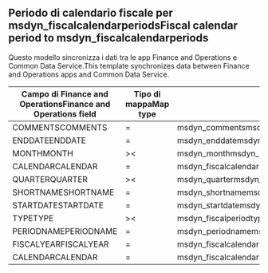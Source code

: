## <a name="fiscal-calendar-period-to-msdyn_fiscalcalendarperiods"></a><span data-ttu-id="6e839-101">Periodo di calendario fiscale per msdyn_fiscalcalendarperiods</span><span class="sxs-lookup"><span data-stu-id="6e839-101">Fiscal calendar period to msdyn_fiscalcalendarperiods</span></span>

<span data-ttu-id="6e839-102">Questo modello sincronizza i dati tra le app Finance and Operations e Common Data Service.</span><span class="sxs-lookup"><span data-stu-id="6e839-102">This template synchronizes data between Finance and Operations apps and Common Data Service.</span></span>

<span data-ttu-id="6e839-103">Campo di Finance and Operations</span><span class="sxs-lookup"><span data-stu-id="6e839-103">Finance and Operations field</span></span> | <span data-ttu-id="6e839-104">Tipo di mappa</span><span class="sxs-lookup"><span data-stu-id="6e839-104">Map type</span></span> | <span data-ttu-id="6e839-105">Altro campo di Dynamics 365</span><span class="sxs-lookup"><span data-stu-id="6e839-105">Other Dynamics 365 field</span></span> | <span data-ttu-id="6e839-106">Valore predefinito</span><span class="sxs-lookup"><span data-stu-id="6e839-106">Default value</span></span>
---|---|---|---
<span data-ttu-id="6e839-107">COMMENTS</span><span class="sxs-lookup"><span data-stu-id="6e839-107">COMMENTS</span></span> | = | <span data-ttu-id="6e839-108">msdyn_comments</span><span class="sxs-lookup"><span data-stu-id="6e839-108">msdyn_comments</span></span> | 
<span data-ttu-id="6e839-109">ENDDATE</span><span class="sxs-lookup"><span data-stu-id="6e839-109">ENDDATE</span></span> | = | <span data-ttu-id="6e839-110">msdyn_enddate</span><span class="sxs-lookup"><span data-stu-id="6e839-110">msdyn_enddate</span></span> | 
<span data-ttu-id="6e839-111">MONTH</span><span class="sxs-lookup"><span data-stu-id="6e839-111">MONTH</span></span> | >< | <span data-ttu-id="6e839-112">msdyn_month</span><span class="sxs-lookup"><span data-stu-id="6e839-112">msdyn_month</span></span> | 
<span data-ttu-id="6e839-113">CALENDAR</span><span class="sxs-lookup"><span data-stu-id="6e839-113">CALENDAR</span></span> | = | <span data-ttu-id="6e839-114">msdyn_fiscalcalendar.msdyn_calendar</span><span class="sxs-lookup"><span data-stu-id="6e839-114">msdyn_fiscalcalendar.msdyn_calendar</span></span> | 
<span data-ttu-id="6e839-115">QUARTER</span><span class="sxs-lookup"><span data-stu-id="6e839-115">QUARTER</span></span> | >< | <span data-ttu-id="6e839-116">msdyn_quarter</span><span class="sxs-lookup"><span data-stu-id="6e839-116">msdyn_quarter</span></span> | 
<span data-ttu-id="6e839-117">SHORTNAME</span><span class="sxs-lookup"><span data-stu-id="6e839-117">SHORTNAME</span></span> | = | <span data-ttu-id="6e839-118">msdyn_shortname</span><span class="sxs-lookup"><span data-stu-id="6e839-118">msdyn_shortname</span></span> | 
<span data-ttu-id="6e839-119">STARTDATE</span><span class="sxs-lookup"><span data-stu-id="6e839-119">STARTDATE</span></span> | = | <span data-ttu-id="6e839-120">msdyn_startdate</span><span class="sxs-lookup"><span data-stu-id="6e839-120">msdyn_startdate</span></span> | 
<span data-ttu-id="6e839-121">TYPE</span><span class="sxs-lookup"><span data-stu-id="6e839-121">TYPE</span></span> | >< | <span data-ttu-id="6e839-122">msdyn_fiscalperiodtype</span><span class="sxs-lookup"><span data-stu-id="6e839-122">msdyn_fiscalperiodtype</span></span> | 
<span data-ttu-id="6e839-123">PERIODNAME</span><span class="sxs-lookup"><span data-stu-id="6e839-123">PERIODNAME</span></span> | = | <span data-ttu-id="6e839-124">msdyn_periodname</span><span class="sxs-lookup"><span data-stu-id="6e839-124">msdyn_periodname</span></span> | 
<span data-ttu-id="6e839-125">FISCALYEAR</span><span class="sxs-lookup"><span data-stu-id="6e839-125">FISCALYEAR</span></span> | = | <span data-ttu-id="6e839-126">msdyn_fiscalcalendaryear.msdyn_name</span><span class="sxs-lookup"><span data-stu-id="6e839-126">msdyn_fiscalcalendaryear.msdyn_name</span></span> | 
<span data-ttu-id="6e839-127">CALENDAR</span><span class="sxs-lookup"><span data-stu-id="6e839-127">CALENDAR</span></span> | = | <span data-ttu-id="6e839-128">msdyn_fiscalcalendaryear.msdyn_fiscalcalendarname</span><span class="sxs-lookup"><span data-stu-id="6e839-128">msdyn_fiscalcalendaryear.msdyn_fiscalcalendarname</span></span> | 
